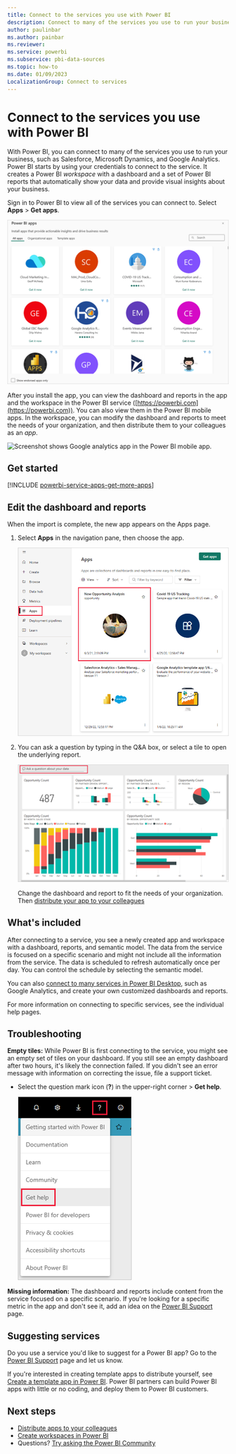 ```yaml
---
title: Connect to the services you use with Power BI
description: Connect to many of the services you use to run your business, such as Salesforce, Microsoft Dynamics CRM, and Google Analytics.
author: paulinbar
ms.author: painbar
ms.reviewer: 
ms.service: powerbi
ms.subservice: pbi-data-sources
ms.topic: how-to
ms.date: 01/09/2023
LocalizationGroup: Connect to services
---
```

# Connect to the services you use with Power BI

With Power BI, you can connect to many of the services you use to run your business, such as Salesforce, Microsoft Dynamics, and Google Analytics. Power BI starts by using your credentials to connect to the service. It creates a Power BI *workspace* with a dashboard and a set of Power BI reports that automatically show your data and provide visual insights about your business.

Sign in to Power BI to view all of the services you can connect to. Select **Apps** > **Get apps**.

![Screenshot shows Power BI apps that you can get.](media/service-connect-to-services/overview.png)

After you install the app, you can view the dashboard and reports in the app and the workspace in the Power BI service ([https://powerbi.com](https://powerbi.com)). You can also view them in the Power BI mobile apps. In the workspace, you can modify the dashboard and reports to meet the needs of your organization, and then distribute them to your colleagues as an *app*.

![Screenshot shows Google analytics app in the Power BI mobile app.](media/service-connect-to-services/power-bi-service-mobile-app-240.png)

## Get started

[!INCLUDE [powerbi-service-apps-get-more-apps](../includes/powerbi-service-apps-get-more-apps.md)]

## Edit the dashboard and reports

When the import is complete, the new app appears on the Apps page.

1. Select **Apps** in the navigation pane, then choose the app.

   ![Screenshot shows the Power BI service with Apps selected in the navigation bar.](media/service-connect-to-services/power-bi-service-apps-open-app.png)

2. You can ask a question by typing in the Q&A box, or select a tile to open the underlying report.

   ![Screenshot shows the Google Analytics dashboard, which displays data as visualizations.](media/service-connect-to-services/googleanalytics2.png)

   Change the dashboard and report to fit the needs of your organization. Then [distribute your app to your colleagues](../collaborate-share/service-create-distribute-apps.md)

## What's included

After connecting to a service, you see a newly created app and workspace with a dashboard, reports, and semantic model. The data from the service is focused on a specific scenario and might not include all the information from the service. The data is scheduled to refresh automatically once per day. You can control the schedule by selecting the semantic model.

You can also [connect to many services in Power BI Desktop](desktop-data-sources.md), such as Google Analytics, and create your own customized dashboards and reports.  

For more information on connecting to specific services, see the individual help pages.

## Troubleshooting

**Empty tiles:** While Power BI is first connecting to the service, you might see an empty set of tiles on your dashboard. If you still see an empty dashboard after two hours, it's likely the connection failed. If you didn't see an error message with information on correcting the issue, file a support ticket.

* Select the question mark icon (**?**) in the upper-right corner >  **Get help**.

  ![Screenshot shows the question mark icon with Get help highlighted.](media/service-connect-to-services/power-bi-service-get-help.png)

**Missing information:** The dashboard and reports include content from the service focused on a specific scenario. If you're looking for a specific metric in the app and don't see it, add an idea on the [Power BI Support](https://support.powerbi.com/forums/265200-power-bi) page.

## Suggesting services

Do you use a service you'd like to suggest for a Power BI app? Go to the [Power BI Support](https://support.powerbi.com/forums/265200-power-bi) page and let us know.

If you're interested in creating template apps to distribute yourself, see [Create a template app in Power BI](service-template-apps-create.md). Power BI partners can build Power BI apps with little or no coding, and deploy them to Power BI customers.

## Next steps

* [Distribute apps to your colleagues](../collaborate-share/service-create-distribute-apps.md)
* [Create workspaces in Power BI](../collaborate-share/service-create-the-new-workspaces.md)
* Questions? [Try asking the Power BI Community](https://community.powerbi.com/)
